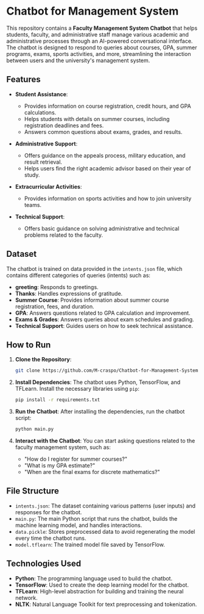 # Chatbot for Management System

This repository contains a **Faculty Management System Chatbot** that helps students, faculty, and administrative staff manage various academic and administrative processes through an AI-powered conversational interface. The chatbot is designed to respond to queries about courses, GPA, summer programs, exams, sports activities, and more, streamlining the interaction between users and the university's management system.

## Features

- **Student Assistance**: 
  - Provides information on course registration, credit hours, and GPA calculations.
  - Helps students with details on summer courses, including registration deadlines and fees.
  - Answers common questions about exams, grades, and results.

- **Administrative Support**:
  - Offers guidance on the appeals process, military education, and result retrieval.
  - Helps users find the right academic advisor based on their year of study.
  
- **Extracurricular Activities**:
  - Provides information on sports activities and how to join university teams.

- **Technical Support**:
  - Offers basic guidance on solving administrative and technical problems related to the faculty.

## Dataset

The chatbot is trained on data provided in the `intents.json` file, which contains different categories of queries (intents) such as:

- **greeting**: Responds to greetings.
- **Thanks**: Handles expressions of gratitude.
- **Summer Course**: Provides information about summer course registration, fees, and duration.
- **GPA**: Answers questions related to GPA calculation and improvement.
- **Exams & Grades**: Answers queries about exam schedules and grading.
- **Technical Support**: Guides users on how to seek technical assistance.

## How to Run

1. **Clone the Repository**:
   ```bash
   git clone https://github.com/M-craspo/Chatbot-for-Management-System-.git
   ```

2. **Install Dependencies**:
   The chatbot uses Python, TensorFlow, and TFLearn. Install the necessary libraries using `pip`:
   ```bash
   pip install -r requirements.txt
   ```

3. **Run the Chatbot**:
   After installing the dependencies, run the chatbot script:
   ```bash
   python main.py
   ```

4. **Interact with the Chatbot**:
   You can start asking questions related to the faculty management system, such as:
   - "How do I register for summer courses?"
   - "What is my GPA estimate?"
   - "When are the final exams for discrete mathematics?"

## File Structure

- `intents.json`: The dataset containing various patterns (user inputs) and responses for the chatbot.
- `main.py`: The main Python script that runs the chatbot, builds the machine learning model, and handles interactions.
- `data.pickle`: Stores preprocessed data to avoid regenerating the model every time the chatbot runs.
- `model.tflearn`: The trained model file saved by TensorFlow.

## Technologies Used

- **Python**: The programming language used to build the chatbot.
- **TensorFlow**: Used to create the deep learning model for the chatbot.
- **TFLearn**: High-level abstraction for building and training the neural network.
- **NLTK**: Natural Language Toolkit for text preprocessing and tokenization.
